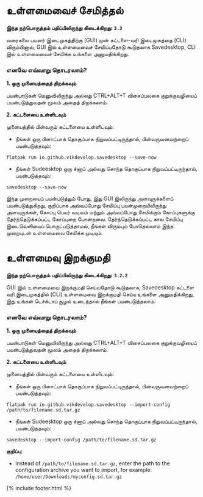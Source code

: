 # உள்ளமைவைச் சேமித்தல்
**இந்த நற்பொருத்தம் பதிப்பிலிருந்து கிடைக்கிறது: `3.3`**

வரைகலை பயனர் இடைமுகத்திற்கு (GUI) முன் கட்டளை-வரி இடைமுகத்தை (CLI) விரும்பினால், GUI இல் உள்ளமைவைச் சேமிப்பதோடு கூடுதலாக Savedesktop, CLI இல் உள்ளமைவைச் சேமிக்க உங்களை அனுமதிக்கிறது.

### எனவே எவ்வாறு தொடரலாம்?
 **1. ஒரு முனையத்தைத் திறக்கவும்**

 பயன்பாடுகள் மெனுவிலிருந்து அல்லது CTRL+ALT+T விசைப்பலகை குறுக்குவழியைப் பயன்படுத்துவதன் மூலம் அதைத் திறக்கலாம்.

 **2. கட்டளையை உள்ளிடவும்**

 முனையத்தில் பின்வரும் கட்டளையை உள்ளிடவும்:
 - நீங்கள் ஒரு பிளாட்பாக் தொகுப்பாக நிறுவப்பட்டிருந்தால், பின்வருவனவற்றைப் பயன்படுத்தவும்:

 ```
 flatpak run io.github.vikdevelop.savedesktop --save-now

```

 - நீங்கள் Sudeesktop ஒரு ச்னாப் அல்லது சொந்த தொகுப்பாக நிறுவப்பட்டிருந்தால், பயன்படுத்தவும்:
 ```
 savedesktop --save-now
 ```

இந்த முறையைப் பயன்படுத்தும் போது, இது GUI இலிருந்து அளவுருக்களைப் பயன்படுத்துகிறது, குறிப்பாக அவ்வப்போது சேமிப்பு பயன்முறையிலிருந்து அளவுருக்கள், கோப்பு பெயர் வடிவம் மற்றும் அவ்வப்போது சேமிக்கும் கோப்புகளுக்கு தேர்ந்தெடுக்கப்பட்ட கோப்புறை போன்றவை. தேர்ந்தெடுக்கப்பட்ட கால சேமிப்பு இடைவெளியைப் பொருட்படுத்தாமல், நீங்கள் விரும்பும் போதெல்லாம் இந்த முறையுடன் உள்ளமைவை சேமிக்க முடியும்.

# உள்ளமைவு இறக்குமதி
**இந்த நற்பொருத்தம் பதிப்பிலிருந்து கிடைக்கிறது: `3.2.2`**

GUI இல் உள்ளமைவை இறக்குமதி செய்வதோடு கூடுதலாக, Savedesktop கட்டளை வரி இடைமுகத்தில் (CLI) உள்ளமைவை இறக்குமதி செய்ய உங்களை அனுமதிக்கிறது, இது உங்கள் டெச்க்டாப் சூழல் உடைந்தால் நீங்கள் பயன்படுத்தலாம்.
### எனவே எவ்வாறு தொடரலாம்?
 **1. ஒரு முனையத்தைத் திறக்கவும்**

 பயன்பாடுகள் மெனுவிலிருந்து அல்லது CTRL+ALT+T விசைப்பலகை குறுக்குவழியைப் பயன்படுத்துவதன் மூலம் அதைத் திறக்கலாம்.

 **2. கட்டளையை உள்ளிடவும்**

 முனையத்தில் பின்வரும் கட்டளையை உள்ளிடவும்:
 - நீங்கள் ஒரு பிளாட்பாக் தொகுப்பாக நிறுவப்பட்டிருந்தால், பின்வருவனவற்றைப் பயன்படுத்தவும்:

 ```
 flatpak run io.github.vikdevelop.savedesktop --import-config /path/to/filename.sd.tar.gz
 ```

 - நீங்கள் Sudeesktop ஒரு ச்னாப் அல்லது சொந்த தொகுப்பாக நிறுவப்பட்டிருந்தால், பயன்படுத்தவும்:

 ```
 savedesktop --import-config /path/to/filename.sd.tar.gz
 ```


**குறிப்பு**:
- instead of `/path/to/filename.sd.tar.gz`, enter the path to the configuration archive you want to import, for example: `/home/user/Downloads/myconfig.sd.tar.gz`


{% include footer.html %}

